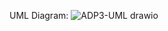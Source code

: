 UML Diagram:
![ADP3-UML drawio](https://github.com/user-attachments/assets/d5a4b3f3-a5e8-4f32-9def-68085170e059)

